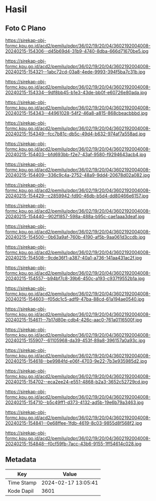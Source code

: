 # Hasil

## Foto C Plano

https://sirekap-obj-formc.kpu.go.id/acd2/pemilu/pdpr/36/02/19/20/04/3602192004008-20240215-154306--d45b69d4-31b9-4740-8dba-666d71670be5.jpg

https://sirekap-obj-formc.kpu.go.id/acd2/pemilu/pdpr/36/02/19/20/04/3602192004008-20240215-154321--1abc72cd-03a8-4ede-9993-394f5ba7c31b.jpg

https://sirekap-obj-formc.kpu.go.id/acd2/pemilu/pdpr/36/02/19/20/04/3602192004008-20240215-154334--9df8bb45-b1e3-43de-bb0f-e60726e80ada.jpg

https://sirekap-obj-formc.kpu.go.id/acd2/pemilu/pdpr/36/02/19/20/04/3602192004008-20240215-154343--44961028-54f2-46a8-a815-868cbeacbbbd.jpg

https://sirekap-obj-formc.kpu.go.id/acd2/pemilu/pdpr/36/02/19/20/04/3602192004008-20240215-154349--fcc7b81c-db5c-49d4-b632-974af7a558ad.jpg

https://sirekap-obj-formc.kpu.go.id/acd2/pemilu/pdpr/36/02/19/20/04/3602192004008-20240215-154403--bfd693bb-f2e7-43af-9580-f9294643acb4.jpg

https://sirekap-obj-formc.kpu.go.id/acd2/pemilu/pdpr/36/02/19/20/04/3602192004008-20240215-154409--336c9c4a-2752-48a9-9dd4-20678d02a082.jpg

https://sirekap-obj-formc.kpu.go.id/acd2/pemilu/pdpr/36/02/19/20/04/3602192004008-20240215-154429--c2859942-fd90-46db-b5d4-dd80466e6157.jpg

https://sirekap-obj-formc.kpu.go.id/acd2/pemilu/pdpr/36/02/19/20/04/3602192004008-20240215-154440--902f1857-598a-488a-b95c-cae1aaa3deaf.jpg

https://sirekap-obj-formc.kpu.go.id/acd2/pemilu/pdpr/36/02/19/20/04/3602192004008-20240215-154500--0b63a9af-760b-4190-af5b-9aa061d3ccdb.jpg

https://sirekap-obj-formc.kpu.go.id/acd2/pemilu/pdpr/36/02/19/20/04/3602192004008-20240215-154508--9cde36f1-a387-40a1-a736-141aa431ac2f.jpg

https://sirekap-obj-formc.kpu.go.id/acd2/pemilu/pdpr/36/02/19/20/04/3602192004008-20240215-154557--b94bf7c8-39b6-450c-a193-c937f9552b1a.jpg

https://sirekap-obj-formc.kpu.go.id/acd2/pemilu/pdpr/36/02/19/20/04/3602192004008-20240215-154603--f05dc1c5-adf9-47ba-88cd-61a194ae0540.jpg

https://sirekap-obj-formc.kpu.go.id/acd2/pemilu/pdpr/36/02/19/20/04/3602192004008-20240215-154611--7b17d80e-cdb4-426c-aac0-761a0116500f.jpg

https://sirekap-obj-formc.kpu.go.id/acd2/pemilu/pdpr/36/02/19/20/04/3602192004008-20240215-155907--61105968-da39-453f-89a8-396157a0a93c.jpg

https://sirekap-obj-formc.kpu.go.id/acd2/pemilu/pdpr/36/02/19/20/04/3602192004008-20240215-154618--be9984fd-e06f-4703-9e22-7b3e935985d2.jpg

https://sirekap-obj-formc.kpu.go.id/acd2/pemilu/pdpr/36/02/19/20/04/3602192004008-20240215-154702--eca2ee24-e551-4868-b2a3-3652c52729cd.jpg

https://sirekap-obj-formc.kpu.go.id/acd2/pemilu/pdpr/36/02/19/20/04/3602192004008-20240215-154710--b5c49ff1-d373-4132-ad5b-19e6b79a3463.jpg

https://sirekap-obj-formc.kpu.go.id/acd2/pemilu/pdpr/36/02/19/20/04/3602192004008-20240215-154841--0e68ffee-1fdb-4619-8c03-9855d8f568f2.jpg

https://sirekap-obj-formc.kpu.go.id/acd2/pemilu/pdpr/36/02/19/20/04/3602192004008-20240215-154848--f0cf59fb-7acc-43b6-9155-1ff54614c028.jpg


## Metadata

| Key        | Value               |
| ---------- | ------------------- |
| Time Stamp | 2024-02-17 13:05:41 |
| Kode Dapil | 3601                |



